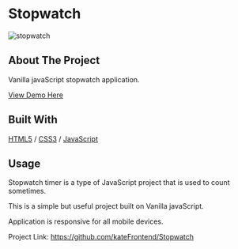<div>
  <h1>Stopwatch</h1> 
  <img src="" alt="stopwatch" width="auto">
</div>

<!-- ABOUT THE PROJECT -->
## About The Project
Vanilla javaScript stopwatch application.

  <p>
    <a href="https://stopwatch-app.glitch.me/">View Demo Here</a>
  </p>

## Built With

[HTML5](https://www.w3schools.com/html/) / [CSS3](https://www.w3schools.com/css/) / [JavaScript](https://www.w3schools.com/js/)
 
<!-- USAGE EXAMPLES -->
## Usage
<p>Stopwatch timer is a type of JavaScript project that is used to count sometimes.</p>
<p>This is a simple but useful project built on Vanilla javaScript.</p>
<p>Application is responsive for all mobile devices.</p>

Project Link: https://github.com/kateFrontend/Stopwatch
